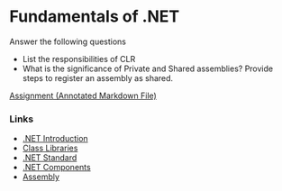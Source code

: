 # Fundamentals of .NET

Answer the following questions
- List the responsibilities of CLR
- What is the significance of Private and Shared assemblies? Provide steps to register an assembly as shared.

[Assignment (Annotated Markdown File)](./Assignment.md)

### Links
- [.NET Introduction](https://docs.microsoft.com/en-us/dotnet/core/introduction)
- [Class Libraries](https://docs.microsoft.com/en-us/dotnet/standard/class-libraries)
- [.NET Standard](https://docs.microsoft.com/en-us/dotnet/standard/net-standard)
- [.NET Components](https://docs.microsoft.com/en-us/dotnet/standard/components)
- [Assembly](https://docs.microsoft.com/en-us/dotnet/standard/assembly/)